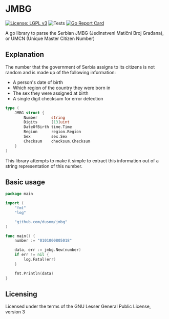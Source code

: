 # JMBG

[![License: LGPL v3](https://img.shields.io/badge/License-LGPL_v3-blue.svg)](https://github.com/dusnm/jmbg/blob/main/LICENSE)
![Tests](https://github.com/dusnm/jmbg/actions/workflows/test.yml/badge.svg?branch=main)
[![Go Report Card](https://goreportcard.com/badge/github.com/dusnm/jmbg)](https://goreportcard.com/report/github.com/dusnm/jmbg)

A go library to parse the Serbian JMBG (Jedinstveni Matični Broj Građana), or UMCN (Unique Master Citizen Number)

## Explanation
The number that the government of Serbia assigns to its citizens is not random and is made up of the following information:

* A person's date of birth
* Which region of the country they were born in
* The sex they were assigned at birth
* A single digit checksum for error detection

```go
type (
	JMBG struct {
		Number      string
		Digits      [13]uint
		DateOfBirth time.Time
		Region      region.Region
		Sex         sex.Sex
		Checksum    checksum.Checksum
	}
)
```

This library attempts to make it simple to extract this information out of a string representation of this number.

## Basic usage
```go
package main

import (
	"fmt"
	"log"

	"github.com/dusnm/jmbg"
)

func main() {
	number := "0101000805018"

	data, err := jmbg.New(number)
	if err != nil {
		log.Fatal(err)
	}

	fmt.Println(data)
}
```

## Licensing
Licensed under the terms of the GNU Lesser General Public License, version 3
